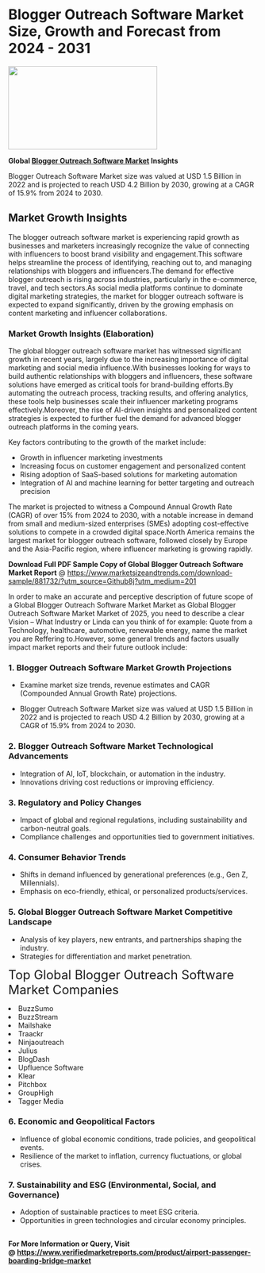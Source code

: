 <H1>Blogger Outreach Software Market Size, Growth and Forecast from 2024 - 2031</H1><img class="aligncenter size-medium wp-image-584254" src="https://thirdeyenews.in/wp-content/uploads/2024/09/Global-Market-Research-300x168.jpeg" alt="" width="300" height="168" /><p><strong>Global&nbsp;<a href="https://www.marketsizeandtrends.com/download-sample/881732/?utm_source=Github8j?utm_medium=201">Blogger Outreach Software Market</a> Insights</strong></p><p>Blogger Outreach Software Market size was valued at USD 1.5 Billion in 2022 and is projected to reach USD 4.2 Billion by 2030, growing at a CAGR of 15.9% from 2024 to 2030.</p><p><!DOCTYPE html> <html lang="en"> <head> <meta charset="UTF-8"> <meta name="viewport" content="width=device-width, initial-scale=1.0"> <title>Blogger Outreach Software Market Growth Insights</title> </head> <body> <h2>Market Growth Insights</h2> <p>The blogger outreach software market is experiencing rapid growth as businesses and marketers increasingly recognize the value of connecting with influencers to boost brand visibility and engagement.This software helps streamline the process of identifying, reaching out to, and managing relationships with bloggers and influencers.The demand for effective blogger outreach is rising across industries, particularly in the e-commerce, travel, and tech sectors.As social media platforms continue to dominate digital marketing strategies, the market for blogger outreach software is expected to expand significantly, driven by the growing emphasis on content marketing and influencer collaborations.</p> <h3>Market Growth Insights (Elaboration)</h3> <p>The global blogger outreach software market has witnessed significant growth in recent years, largely due to the increasing importance of digital marketing and social media influence.With businesses looking for ways to build authentic relationships with bloggers and influencers, these software solutions have emerged as critical tools for brand-building efforts.By automating the outreach process, tracking results, and offering analytics, these tools help businesses scale their influencer marketing programs effectively.Moreover, the rise of AI-driven insights and personalized content strategies is expected to further fuel the demand for advanced blogger outreach platforms in the coming years.</p> <p>Key factors contributing to the growth of the market include:</p> <ul> <li>Growth in influencer marketing investments</li> <li>Increasing focus on customer engagement and personalized content</li> <li>Rising adoption of SaaS-based solutions for marketing automation</li> <li>Integration of AI and machine learning for better targeting and outreach precision</li> </ul> <p>The market is projected to witness a Compound Annual Growth Rate (CAGR) of over 15% from 2024 to 2030, with a notable increase in demand from small and medium-sized enterprises (SMEs) adopting cost-effective solutions to compete in a crowded digital space.North America remains the largest market for blogger outreach software, followed closely by Europe and the Asia-Pacific region, where influencer marketing is growing rapidly.</p> <p><span class=""><strong>Download Full PDF Sample Copy of Global Blogger Outreach Software Market Report</strong> @ <a href="https://www.marketsizeandtrends.com/download-sample/881732/?utm_source=Github8j?utm_medium=201" target="_blank">https://www.marketsizeandtrends.com/download-sample/881732/?utm_source=Github8j?utm_medium=201</a></span></p><p>In order to make an accurate and perceptive description of future scope of a Global&nbsp;Blogger Outreach Software Market Market as Global&nbsp;Blogger Outreach Software Market Market of 2025, you need to describe a clear Vision &ndash; What Industry or Linda can you think of for example: Quote from a Technology, healthcare, automotive, renewable energy, name the market you are Reffering to.However, some general trends and factors usually impact market reports and their future outlook include:</p><h3>1.&nbsp;<strong>Blogger Outreach Software Market Growth Projections</strong></h3><ul><li>Examine market size trends, revenue estimates and CAGR (Compounded Annual Growth Rate) projections.</li><li><p>Blogger Outreach Software Market size was valued at USD 1.5 Billion in 2022 and is projected to reach USD 4.2 Billion by 2030, growing at a CAGR of 15.9% from 2024 to 2030.</p></li></ul><h3>2.&nbsp;<strong>Blogger Outreach Software Market Technological Advancements</strong></h3><ul><li>Integration of AI, IoT, blockchain, or automation in the industry.</li><li>Innovations driving cost reductions or improving efficiency.</li></ul><h3>3.&nbsp;<strong>Regulatory and Policy Changes</strong></h3><ul><li>Impact of global and regional regulations, including sustainability and carbon-neutral goals.</li><li>Compliance challenges and opportunities tied to government initiatives.</li></ul><h3>4.&nbsp;<strong>Consumer Behavior Trends</strong></h3><ul><li>Shifts in demand influenced by generational preferences (e.g., Gen Z, Millennials).</li><li>Emphasis on eco-friendly, ethical, or personalized products/services.</li></ul><h3>5.&nbsp;<strong>Global Blogger Outreach Software Market Competitive Landscape</strong></h3><ul><li>Analysis of key players, new entrants, and partnerships shaping the industry.</li><li>Strategies for differentiation and market penetration.</li></ul><p data-pm-slice="1 1 []"><span style="color: inherit; font-family: inherit; font-size: 25px;">Top Global Blogger Outreach Software Market Companies</span></p><div class="" data-test-id=""><p><li>BuzzSumo</li><li> BuzzStream</li><li> Mailshake</li><li> Traackr</li><li> Ninjaoutreach</li><li> Julius</li><li> BlogDash</li><li> Upfluence Software</li><li> Klear</li><li> Pitchbox</li><li> GroupHigh</li><li> Tagger Media</li></p></div><h3>6.&nbsp;<strong>Economic and Geopolitical Factors</strong></h3><ul><li>Influence of global economic conditions, trade policies, and geopolitical events.</li><li>Resilience of the market to inflation, currency fluctuations, or global crises.</li></ul><h3>7.&nbsp;<strong>Sustainability and ESG (Environmental, Social, and Governance)</strong></h3><ul><li>Adoption of sustainable practices to meet ESG criteria.</li><li>Opportunities in green technologies and circular economy principles.</li></ul><h2><strong style="font-size: 14px;">For More Information or Query, Visit @&nbsp;</strong><a style="background-color: #ffffff; font-size: 14px;" href="https://www.marketsizeandtrends.com/report/blogger-outreach-software-market/" target="_blank">https://www.verifiedmarketreports.com/product/airport-passenger-boarding-bridge-market</a></h2>
